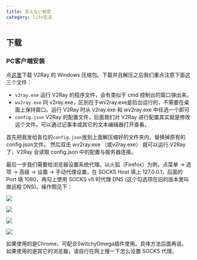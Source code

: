 ```yaml
---
title: 言えない秘密
category: life生活
---
```


## 下载

### PC客户端安装

点[这里](https://github.com/v2ray/v2ray-core/releases/download/v4.19.1/v2ray-windows-64.zip)下载 V2Ray 的 Windows 压缩包。下载并且解压之后我们重点注意下面这三个文件：
* `v2ray.exe` 运行 V2Ray 的程序文件，会有类似于 cmd 控制台的窗口弹出来。
* `wv2ray.exe` 同 v2ray.exe，区别在于wv2ray.exe是后台运行的，不需要在桌面上保持窗口。运行 V2Ray 时从 v2ray.exe 和 wv2ray.exe 中任选一个即可
* `config.json` V2Ray 的配置文件，后面我们对 V2Ray 进行配置其实就是修改这个文件。可以通过记事本或其它的文本编辑器打开查看。

首先把我发给各位的`config.json`放到上面解压缩好的文件夹内，替换掉原有的config.json文件。 然后双击 wv2ray.exe （或v2ray.exe） 就可以运行 V2Ray 了，V2Ray 会读取 config.json 中的配置与服务器连接。

最后一步我们需要给浏览器设置系统代理。以火狐（Firefox）为例，点菜单 -> 选项 -> 高级 -> 设置 -> 手动代理设置，在 SOCKS Host 填上 127.0.0.1，后面的 Port 填 1080，再勾上使用 SOCKS v5 时代理 DNS (这个勾选项在旧的版本里叫做远程 DNS)。操作图见下：

![](/img/firefox_proxy_setting1.png)

![](/img/firefox_proxy_setting2.png)

![](/img/firefox_proxy_setting3.png)

![](/img/firefox_proxy_setting4.png)

如果使用的是Chrome，可配合SwitchyOmega插件使用。具体方法后面再说。
如果使用的是其它的浏览器，请自行在网上搜一下怎么设置 SOCKS 代理。

<!--stackedit_data:
eyJoaXN0b3J5IjpbMTYzMjk3OTU5M119
-->